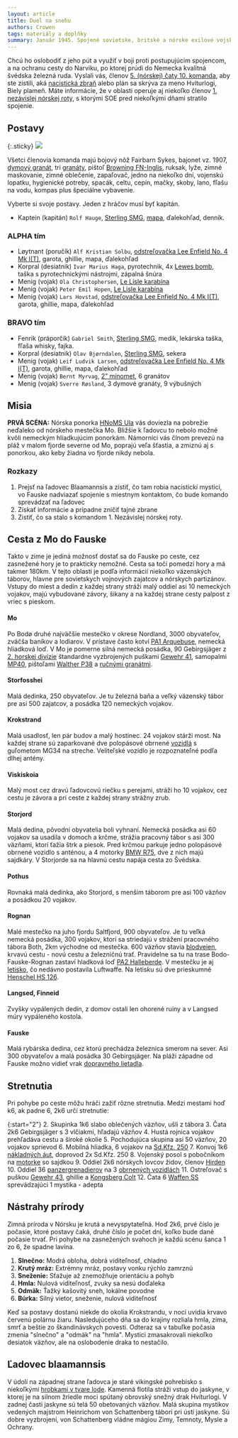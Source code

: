 ```yaml
---
layout: article
title: Duel na snehu
authors: Crowen
tags: materiály a doplňky
summary: Január 1945. Spojené sovietske, britské a nórske exilové vojská postupujú cez Finnmark ďalej do Nemeckom okupovaného Nórska. Britské SOE, Oddelenie pre zvláštne operácie, má informáciu, že nacistickí mystici Nebelwandler (Pútnici v hmle), hľadajú úkryt legendárneho draka Hvíturlogiho na svahoch ľadovca Blaamannsis.
---
```


Chcú ho oslobodiť z jeho pút a využiť v boji proti postupujúcim spojencom, a na ochranu cesty do Narviku, po ktorej prúdi do Nemecka kvalitná švédska železná ruda. Vyslali vás, členov [5. (nórskej) čaty 10. komanda](https://en.wikipedia.org/wiki/No._10_%28Inter-Allied%29_Commando#No._5_%28Norwegian%29_Troop), aby ste zistili, aká [nacistická zbraň](https://en.wikipedia.org/wiki/Wunderwaffe) alebo plán sa skrýva za meno Hvíturlogi, Biely plameň. Máte informácie, že v oblasti operuje aj niekoľko členov [1. nezávislej nórskej roty](https://en.wikipedia.org/wiki/Norwegian_Independent_Company_1), s ktorými SOE pred niekoľkými dňami stratilo spojenie.

## Postavy

{:.sticky}
![](duel-na-snehu-mapa.jpg)

Všetci členovia komanda majú bojový nôž Fairbarn Sykes, bajonet vz. 1907, [dymový granát](https://en.wikipedia.org/wiki/No_77_grenade), tri [granáty](https://en.wikipedia.org/wiki/Mills_bomb), pištoľ [Browning FN-Inglis](https://en.wikipedia.org/wiki/Browning_Hi-Power), ruksak, lyže, zimné maskovanie, zimné oblečenie, zapaľovač, jedno na niekoľko dní, vojenskú lopatku, hygienické potreby, spacák, celtu, cepín, mačky, skoby, lano, fľašu na vodu, kompas plus špeciálne vybavenie.

Vyberte si svoje postavy. Jeden z hráčov musí byť kapitán.

- Kaptein (kapitán) `Rolf Hauge`, [Sterling SMG](https://en.wikipedia.org/wiki/Sterling_submachine_gun), [mapa](UK-NWE-Norway-8b.jpg), ďalekohľad, denník.

### ALPHA tím

- Løytnant (poručík) `Alf Kristian Solbu`, [odstreľovačka Lee Enfield No. 4 Mk I(T)](https://en.wikipedia.org/wiki/Lee%2525E2%252580%252593Enfield#Sniper_rifles), garota, ghillie, mapa, ďalekohľad
- Korpral (desiatnik) `Ivar Marius Haga`, pyrotechnik, 4x [Lewes bomb](https://en.wikipedia.org/wiki/Lewes_bomb), taška s pyrotechnickými nástrojmi, zápalná šnúra
- Menig (vojak) `Ola Christophersen`,  [Le Lisle karabína](https://en.wikipedia.org/wiki/De_Lisle_Carbine)
- Menig (vojak) `Peter Emil Hopen`,  [Le Lisle karabína](https://en.wikipedia.org/wiki/De_Lisle_Carbine)
- Menig (vojak) `Lars Hovstad`,  [odstreľovačka Lee Enfield No. 4 Mk I(T)](https://en.wikipedia.org/wiki/Lee%2525E2%252580%252593Enfield#Sniper_rifles), garota, ghillie, mapa, ďalekohľad

### BRAVO tím

- Fenrik (práporčík) `Gabriel Smith`, [Sterling SMG](https://en.wikipedia.org/wiki/Sterling_submachine_gun), medik, lekárska taška, fľaša whisky, fajka.
- Korpral (desiatnik) `Olav Bjørndalen`, [Sterling SMG](https://en.wikipedia.org/wiki/Sterling_submachine_gun), sekera
- Menig (vojak) `Leif Ludvik Larsen`,  [odstreľovačka Lee Enfield No. 4 Mk I(T)](https://en.wikipedia.org/wiki/Lee%2525E2%252580%252593Enfield#Sniper_rifles), garota, ghillie, mapa, ďalekohľad
- Menig (vojak) `Bernt Myrvag`,  [2” mínomet](https://en.wikipedia.org/wiki/Two-inch_mortar), 6 granátov
- Menig (vojak) `Sverre Røsland`, 3 dymové granáty, 9 výbušných

## Misia

__PRVÁ SCÉNA:__ Nórska ponorka [HNoMS Ula](https://en.wikipedia.org/wiki/HNoMS_Ula_%281943%29) vás doviezla na pobrežie neďaleko od nórskeho mestečka Mo. Bližšie k ľadovcu to nebolo možné kvôli nemeckým hliadkujúcim ponorkám. Námorníci vás člnom prevezú na pláž v malom fjorde severne od Mo, poprajú veľa šťastia, a zmiznú aj s ponorkou, ako keby žiadna vo fjorde nikdy nebola.

### Rozkazy

1. Prejsť na ľadovec Blaamannsis a zistiť, čo tam robia nacistickí mystici, vo Fauske nadviazať spojenie s miestnym kontaktom, čo bude komando sprevádzať na ľadovec
2. Získať informácie a prípadne zničiť tajné zbrane
3. Zistiť, čo sa stalo s komandom 1. Nezávislej nórskej roty.

## Cesta z Mo do Fauske

Takto v zime je jediná možnosť dostať sa do Fauske po ceste, cez zasnežené hory je to prakticky nemožné. Cesta sa točí pomedzi hory a má takmer 180km. V tejto oblasti je podľa informácií niekoľko väzenských táborov, hlavne pre sovietskych vojnových zajatcov a nórskych partizánov. Vstupy do miest a dedín z každej strany stráži malý oddiel asi 10 nemeckých vojakov, majú vybudované závory, šikany a na každej strane cesty palpost z vriec s pieskom.

#### Mo
Po Bodø druhé najväčšie mestečko v okrese Nordland, 3000 obyvateľov, zväčša baníkov a lodiarov. V prístave často kotví [PA1 Arquebuse](https://en.wikipedia.org/wiki/Flower-class_corvette), nemecká hliadková loď. V Mo je pomerne silná nemecká posádka, 90 Gebirgsjäger z [2. horskej divízie](https://en.wikipedia.org/wiki/2nd_Mountain_Division_(Wehrmacht)) štandardne vyzbrojených puškami [Gewehr 41](https://en.wikipedia.org/wiki/Gewehr_41), samopalmi [MP40](https://en.wikipedia.org/wiki/MP_40), pištoľami [Walther P38](https://en.wikipedia.org/wiki/Walther_P38) a [ručnými granátmi](https://en.wikipedia.org/w/index.php?title%253DStielhandgranate%2526useskin%253Dvector#Model_1943).

#### Storfosshei
Malá dedinka, 250 obyvateľov. Je tu železná baňa a veľký väzenský tábor pre asi 500 zajatcov, a posádka 120 nemeckých vojakov.

#### Krokstrand
Malá usadlosť, len pár budov a malý hostinec. 24 vojakov stárži most. Na každej strane sú zaparkované dve polopásové obrnené [vozidlá](https://en.wikipedia.org/wiki/Sd.Kfz._250) s guľometom MG34 na streche. Veliteľské vozidlo je rozpoznateľné podľa dlhej antény.

#### Viskiskoia
Malý most cez dravú ľadovcovú riečku s perejami, stráži ho 10 vojakov, cez cestu je závora a pri ceste z každej strany strážny zrub.

#### Storjord
Malá dedina, pôvodní obyvatelia boli vyhnaní. Nemecká posádka asi 60 vojakov sa usadila v domoch a krčme, strážia pracovný tábor s asi 300 väzňami, ktorí ťažia štrk a piesok. Pred krčmou parkuje jedno polopásové obrnené vozidlo s anténou, a 4 motorky [BMW R75](https://en.wikipedia.org/wiki/BMW_R75), dve z nich majú sajdkáry. V Storjorde sa na hlavnú cestu napája cesta zo Švédska.

#### Pothus
Rovnaká malá dedinka, ako Storjord, s menším táborom pre asi 100 väzňov a posádkou 20 vojakov.

#### Rognan
Malé mestečko na juho fjordu Saltfjord, 900 obyvateľov. Je tu veľká nemecká posádka, 300 vojakov, ktorí sa striedajú v strážení pracovného tábora Both, 2km východne od mestečka. 600 väzňov stavia [blodveien](https://en.wikipedia.org/wiki/Blood_Road), krvavú cestu - novú cestu a železničnú trať. Pravidelne sa tu na trase Bodo-Fauske-Rognan zastaví hladková loď [PA2 Halleberde](https://en.wikipedia.org/wiki/German_patrol_boat_PA_2). V mestečku je aj [letisko](https://en.wikipedia.org/wiki/Rognan_Airport), čo nedávno postavila Luftwaffe. Na letisku sú dve prieskumné [Henschel HS 126](https://en.wikipedia.org/wiki/Henschel_Hs_126).

#### Langsed, Finneid
Zvyšky vypálených dedín, z domov ostali len ohorené ruiny a v Langsed múry vypáleného kostola.

#### Fauske
Malá rybárska dedina, cez ktorú prechádza železnica smerom na sever. Asi 300 obyvateľov a malá posádka 30 Gebirgsjäger. Na pláži západne od Fauske možno vidieť vrak [dopravného lietadla](https://en.wikipedia.org/wiki/Dornier_Do_26).

## Stretnutia

Pri pohybe po ceste môžu hráči zažiť rôzne stretnutia. Medzi mestami hoď k6, ak padne 6, 2k6 určí stretnutie:

{:start="2"}
2. Skupinka 1k6 slabo oblečených väzňov, ušli z tábora
3. Čata 2k6 Gebirgsjäger s 3 vlčiakmi, hľadajú väzňov
4. Hustá rojnica vojakov prehľadáva cestu a široké okolie
5. Pochodujúca skupina asi 50 väzňov, 20 vojakov sprievod
6. Mobilná hliadka, 6 vojakov na [Sd.Kfz. 250](https://en.wikipedia.org/wiki/Sd.Kfz._250)
7. Konvoj 1k6 [nákladných áut](https://en.wikipedia.org/wiki/Mercedes-Benz_L3000), doprovod 2x Sd.Kfz. 250
8. Vojenský posol s pobočníkom na [motorke](https://en.wikipedia.org/wiki/BMW_R75) so sajdkou
9. Oddiel 2k6 nórskych lovcov židov, členov [Hirden](https://en.wikipedia.org/wiki/Hirden?wprov%253Dsfla1)
10. Oddiel 36 [panzergrenadierov](https://en.wikipedia.org/wiki/Panzergrenadier?wprov%253Dsfla1) na 3 [obrnených vozidlách](https://en.wikipedia.org/wiki/Sd.Kfz._251?wprov%253Dsfla1)
11. Ostreľovač s puškou [Gewehr 43](https://en.wikipedia.org/wiki/Gewehr_43), ghillie a [Kongsberg Colt](https://en.wikipedia.org/wiki/Kongsberg_Colt)
12. Čata 6 [Waffen SS](https://en.wikipedia.org/wiki/Waffen-SS) sprevádzajúci 1 mystika - adepta

## Nástrahy prírody

Zimná príroda v Nórsku je krutá a nevyspytateľná. Hoď 2k6, prvé číslo je počasie, ktoré postavy čaká, druhé číslo je počet dní, koľko bude dané počasie trvať. Pri pohybe na zasnežených svahoch je každú scénu šanca 1 zo 6, že spadne lavína.

1. __Slnečno:__ Modrá obloha, dobrá viditeľnosť, chladno 
2. __Krutý mráz:__ Extrémny mráz, postavy vonku rýchlo zamrznú 
3. __Sneženie:__ Sťažuje až znemožňuje orientáciu a pohyb 
4. __Hmla:__ Nulová viditeľnosť, zvuky sa nesú doďaleka 
5. __Odmäk:__ Ťažký kašovitý sneh, lokálne povodne 
6. __Búrka:__ Silný vietor, sneženie, nulová viditeľnosť 

Keď sa postavy  dostanú niekde do okolia Krokstrandu, v noci uvidia krvavo červenú polárnu žiaru. Nasledujúceho dňa sa do krajiny rozliala hmla, zima, smrť a beštie zo škandinávskych povestí. Odteraz sa v tabuľke počasia zmenia "slnečno" a "odmäk" na "hmla". Mystici zmasakrovali niekoľko desiatok väzňov, ale na oslobodenie draka to nestačilo.

## Ľadovec blaamannsis

V údolí na západnej strane ľadovca je staré vikingské pohrebisko s niekoľkými [hrobkami v tvare lode](https://en.wikipedia.org/wiki/Stone_ship). Kamenná flotila stráži vstup do jaskyne, v ktorej je na silnom žriedle moci spútaný obrovský snežný drak Hvíturlogi. V zadnej časti jaskyne sú telá 50 obetovaných väzňov. Malá skupina mystikov vedených majstrom Heinrichom von Schattenberg táborí pri ústí jaskyne. Sú dobre vyzbrojení, von Schattenberg vládne mágiou Zimy, Temnoty, Mysle a Ochrany.

<!-- wikipedia preview -->
<script src="https://unpkg.com/wikipedia-preview@1.8.0/dist/wikipedia-preview.production.js"></script>
<script type="text/javascript">
    wikipediaPreview.init({
        popupContainer: document.querySelector('.mainframe'),
        detectLinks: true
    })
</script>
<style>
    .wikipediapreview-body p {
        font: inherit;
        font-family: 'Source Sans Pro', sans-serif;
        color: inherit;
        text-align: left;
    }
</style>
